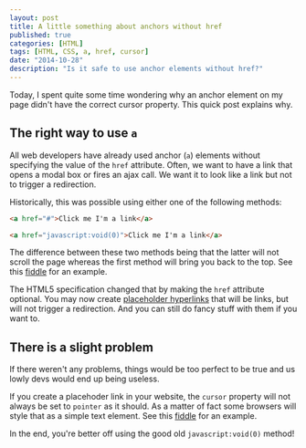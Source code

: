 ```yaml
---
layout: post
title: A little something about anchors without href
published: true
categories: [HTML]
tags: [HTML, CSS, a, href, cursor]
date: "2014-10-28"
description: "Is it safe to use anchor elements without href?"
---
```


<p class="message">
	Today, I spent quite some time wondering why an anchor element on my page didn't have the correct cursor property. This quick post explains why.
</p>

## The right way to use `a`

All web developers have already used anchor (`a`) elements without specifying the value of the `href` attribute. Often, we want to have a link that opens a modal box or fires an ajax call. We want it to look like a link but not to trigger a redirection.

Historically, this was possible using either one of the following methods:

```` html
<a href="#">Click me I'm a link</a>
````

```` html
<a href="javascript:void(0)">Click me I'm a link</a>
````

The difference between these two methods being that the latter will not scroll the page whereas the first method will bring you back to the top. See this [fiddle](http://jsfiddle.net/SirCelsius/fpcmkgfL/) for an example.

The HTML5 specification changed that by making the `href` attribute optional. You may now create [placeholder hyperlinks](http://www.w3.org/TR/html-markup/a.html#placeholder-hyperlink) that will be links, but will not trigger a redirection. And you can still do fancy stuff with them if you want to.

## There is a slight problem

If there weren't any problems, things would be too perfect to be true and us lowly devs would end up being useless.

If you create a placehoder link in your website, the `cursor` property will not always be set to `pointer` as it should. As a matter of fact some browsers will style that as a simple text element. See this [fiddle](http://jsfiddle.net/SirCelsius/9vrdq6ca/2/) for an example.

In the end, you're better off using the good old `javascript:void(0)` method!
